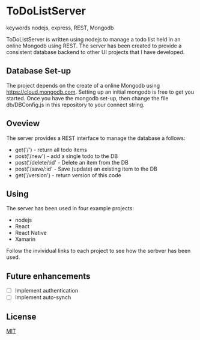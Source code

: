 # ToDoListServer

keywords nodejs, express, REST, Mongodb

ToDoListServer is written using nodejs to manage a todo list held in an online Mongodb using REST.
The server has been created to provide a consistent database backend to other UI projects that I have developed.

## Database Set-up

The project depends on the create of a online Mongodb using https://cloud.mongodb.com.
Setting up an initial mongodb is free to get you started.
Once you have the mongodb set-up, then change the file db/DBConfig.js in this repository to your connect string.


## Oveview

The server provides a REST interface to manage the database a follows:

*  get('/')              - return all todo items
*  post('/new')          - add a single todo to the DB
*  post('/delete/:id'    - Delete an item from the DB
*  post('/save/:id'      - Save (update) an existing item to the DB
*  get('/version')       - return version of this code

## Using

The server has been used in four example projects:

* nodejs
* React
* React Native
* Xamarin

Follow the invividual links to each project to see how the serbver has been used.

## Future enhancements
- [ ] Implement authentication
- [ ] Implement auto-synch

## License
[MIT](https://choosealicense.com/licenses/mit/)

